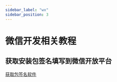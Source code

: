 ```yaml
---
sidebar_label: "wx"
sidebar_position: 3
---
```

# 微信开发相关教程

## 获取安装包签名填写到微信开放平台

[获取包签名软件](../../../src/apk/Gen_Signature_Android.apk)

